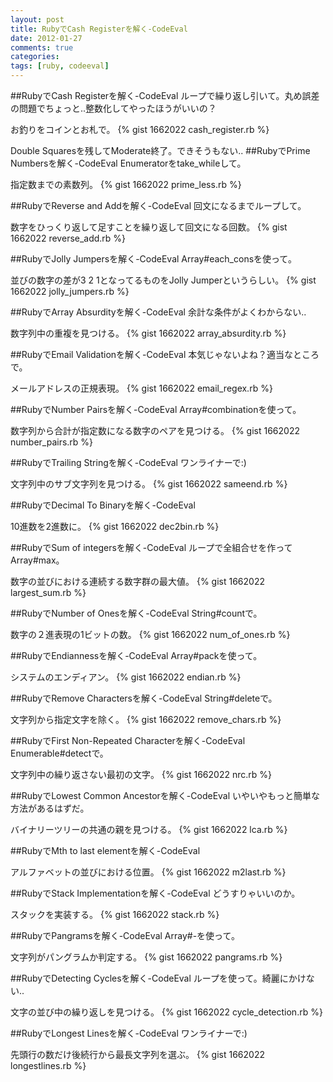 ```yaml
---
layout: post
title: RubyでCash Registerを解く-CodeEval
date: 2012-01-27
comments: true
categories:
tags: [ruby, codeeval]
---
```


##RubyでCash Registerを解く-CodeEval
ループで繰り返し引いて。丸め誤差の問題でちょっと..整数化してやったほうがいいの？

お釣りをコインとお札で。
{% gist 1662022 cash_register.rb %}


Double Squaresを残してModerate終了。できそうもない..
##RubyでPrime Numbersを解く-CodeEval
Enumeratorをtake_whileして。

指定数までの素数列。
{% gist 1662022 prime_less.rb %}

##RubyでReverse and Addを解く-CodeEval
回文になるまでループして。

数字をひっくり返して足すことを繰り返して回文になる回数。
{% gist 1662022 reverse_add.rb %}

##RubyでJolly Jumpersを解く-CodeEval
Array#each_consを使って。

並びの数字の差が3 2 1となってるものをJolly Jumperというらしい。
{% gist 1662022 jolly_jumpers.rb %}


##RubyでArray Absurdityを解く-CodeEval
余計な条件がよくわからない..

数字列中の重複を見つける。
{% gist 1662022 array_absurdity.rb %}


##RubyでEmail Validationを解く-CodeEval
本気じゃないよね？適当なところで。

メールアドレスの正規表現。
{% gist 1662022 email_regex.rb %}

##RubyでNumber Pairsを解く-CodeEval
Array#combinationを使って。

数字列から合計が指定数になる数字のペアを見つける。
{% gist 1662022 number_pairs.rb %}


##RubyでTrailing Stringを解く-CodeEval
ワンライナーで:)

文字列中のサブ文字列を見つける。
{% gist 1662022 sameend.rb %}


##RubyでDecimal To Binaryを解く-CodeEval

10進数を2進数に。
{% gist 1662022 dec2bin.rb %}


##RubyでSum of integersを解く-CodeEval
ループで全組合せを作ってArray#max。

数字の並びにおける連続する数字群の最大値。
{% gist 1662022 largest_sum.rb %}


##RubyでNumber of Onesを解く-CodeEval
String#countで。

数字の２進表現の1ビットの数。
{% gist 1662022 num_of_ones.rb %}

##RubyでEndiannessを解く-CodeEval
Array#packを使って。

システムのエンディアン。
{% gist 1662022 endian.rb %}


##RubyでRemove Charactersを解く-CodeEval
String#deleteで。

文字列から指定文字を除く。
{% gist 1662022 remove_chars.rb %}


##RubyでFirst Non-Repeated Characterを解く-CodeEval
Enumerable#detectで。

文字列中の繰り返さない最初の文字。
{% gist 1662022 nrc.rb %}

##RubyでLowest Common Ancestorを解く-CodeEval
いやいやもっと簡単な方法があるはずだ。

バイナリーツリーの共通の親を見つける。
{% gist 1662022 lca.rb %}

##RubyでMth to last elementを解く-CodeEval

アルファベットの並びにおける位置。
{% gist 1662022 m2last.rb %}


##RubyでStack Implementationを解く-CodeEval
どうすりゃいいのか。

スタックを実装する。
{% gist 1662022 stack.rb %}

##RubyでPangramsを解く-CodeEval
Array#-を使って。

文字列がパングラムか判定する。
{% gist 1662022 pangrams.rb %}


##RubyでDetecting Cyclesを解く-CodeEval
ループを使って。綺麗にかけない..

文字の並び中の繰り返しを見つける。
{% gist 1662022 cycle_detection.rb %}


##RubyでLongest Linesを解く-CodeEval
ワンライナーで:)

先頭行の数だけ後続行から最長文字列を選ぶ。
{% gist 1662022 longestlines.rb %}

